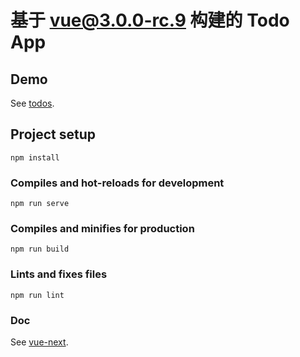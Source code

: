# 基于 vue@3.0.0-rc.9 构建的 Todo App

## Demo
See [todos](http://project.ifable.cn/todos).

## Project setup
```
npm install
```

### Compiles and hot-reloads for development
```
npm run serve
```

### Compiles and minifies for production
```
npm run build
```

### Lints and fixes files
```
npm run lint
```

### Doc
See [vue-next](https://github.com/vuejs/vue-next).
